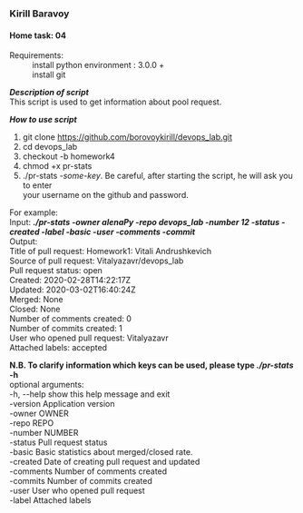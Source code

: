 ### Kirill Baravoy

#### Home task: 04

<dl>
  <dt>Requirements:</dt>
  <dd>install python environment : 3.0.0 +</dd>
  <dd>install git</dd>
</dl>

**_Description of script_** <br>
This script is used to get information about pool request.<br>

**_How to use script_** <br>
1) git clone https://github.com/borovoykirill/devops_lab.git<br>
2) cd devops_lab<br>
3) checkout -b homework4<br>
4) chmod +x pr-stats<br>
5) ./pr-stats *-some-key*. Be careful, after starting the script, he will ask you to enter<br> 
your username on the github and password.<br>  

For example:<br>
Input: __*./pr-stats -owner alenaPy -repo devops_lab -number 12 -status -created -label -basic -user -comments -commit*__<br>
Output:<br>
Title of pull request: Homework1: Vitali Andrushkevich<br>
Source of pull request: Vitalyazavr/devops_lab<br>
Pull request status: open<br>
Created: 2020-02-28T14:22:17Z<br>
Updated: 2020-03-02T16:40:24Z<br>
Merged: None<br>
Closed: None<br>
Number of comments created: 0<br>
Number of commits created: 1<br>
User who opened pull request: Vitalyazavr<br>
Attached labels: accepted<br>

__N.B. To clarify information which keys can be used, please type *./pr-stats* -h__<br> 
optional arguments:<br>
  -h, --help      show this help message and exit<br>
  -version        Application version<br>
  -owner OWNER    <repository owner><br>
  -repo REPO      <repository name><br>
  -number NUMBER  <pull request number><br>
  -status         Pull request status<br>
  -basic          Basic statistics about merged/closed rate.<br>
  -created        Date of creating pull request and updated<br>
  -comments       Number of comments created<br>
  -commits        Number of commits created<br>
  -user           User who opened pull request<br>
  -label          Attached labels<br>
